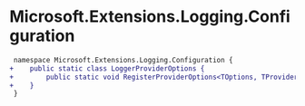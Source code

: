 # Microsoft.Extensions.Logging.Configuration

``` diff
 namespace Microsoft.Extensions.Logging.Configuration {
+    public static class LoggerProviderOptions {
+        public static void RegisterProviderOptions<TOptions, TProvider>(IServiceCollection services) where TOptions : class;
+    }
 }
```

